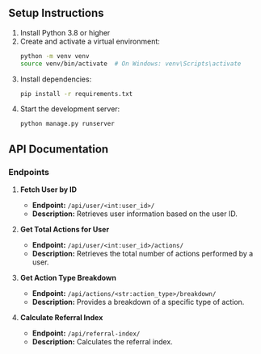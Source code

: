 ## Setup Instructions

1. Install Python 3.8 or higher
2. Create and activate a virtual environment:
   ```bash
   python -m venv venv
   source venv/bin/activate  # On Windows: venv\Scripts\activate
   ```
3. Install dependencies:
   ```bash
   pip install -r requirements.txt
   ```
4. Start the development server:
   ```bash
   python manage.py runserver
   ```

## API Documentation

### Endpoints

1. **Fetch User by ID**
   - **Endpoint:** `/api/user/<int:user_id>/`
   - **Description:** Retrieves user information based on the user ID.

2. **Get Total Actions for User**
   - **Endpoint:** `/api/user/<int:user_id>/actions/`
   - **Description:** Retrieves the total number of actions performed by a user.

3. **Get Action Type Breakdown**
   - **Endpoint:** `/api/actions/<str:action_type>/breakdown/`
   - **Description:** Provides a breakdown of a specific type of action.

4. **Calculate Referral Index**
   - **Endpoint:** `/api/referral-index/`
   - **Description:** Calculates the referral index.
